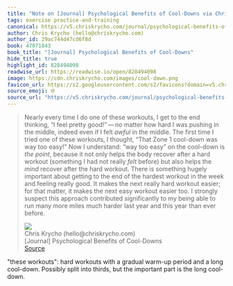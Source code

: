 ```yaml
---
title: "Note on [Journal] Psychological Benefits of Cool-Downs via Chris Krycho (hello@chriskrycho.com)"
tags: exercise practice-and-training
canonical: https://v5.chriskrycho.com/journal/psychological-benefits-of-cool-downs/
author: Chris Krycho (hello@chriskrycho.com)
author_id: 29ac744d47cd6f8d
book: 47071843
book_title: "[Journal] Psychological Benefits of Cool-Downs"
hide_title: true
highlight_id: 828494098
readwise_url: https://readwise.io/open/828494098
image: https://cdn.chriskrycho.com/images/cool-down.png
favicon_url: https://s2.googleusercontent.com/s2/favicons?domain=v5.chriskrycho.com
source_emoji: 🌐
source_url: "https://v5.chriskrycho.com/journal/psychological-benefits-of-cool-downs/#:~:text=Nearly%20every%20time,than%20ever%20before."
---
```


> Nearly every time I do one of these workouts, I get to the end thinking, “I feel pretty good!” — no matter how hard I was pushing in the middle, indeed even if I felt *awful* in the middle. The first time I tried one of these workouts, I thought, “That Zone 1 cool-down was way too easy!” Now I understand: “way too easy” on the cool-down is *the point*, because it not only helps the body recover after a hard workout (something I had not really *felt* before) but also helps the *mind* recover after the hard workout. There is something hugely important about getting to the end of the hardest workout in the week and feeling really good. It makes the next really hard workout easier; for that matter, it makes the next easy workout easier too. I strongly suspect this approach contributed significantly to my being able to run many more miles much harder last year and this year than ever before.
> <div class="quoteback-footer"><div class="quoteback-avatar"><img class="mini-favicon" src="https://s2.googleusercontent.com/s2/favicons?domain=v5.chriskrycho.com"></div><div class="quoteback-metadata"><div class="metadata-inner"><span style="display:none">FROM:</span><div aria-label="Chris Krycho (hello@chriskrycho.com)" class="quoteback-author"> Chris Krycho (hello@chriskrycho.com)</div><div aria-label="[Journal] Psychological Benefits of Cool-Downs" class="quoteback-title"> [Journal] Psychological Benefits of Cool-Downs</div></div></div><div class="quoteback-backlink"><a target="_blank" aria-label="go to the full text of this quotation" rel="noopener" href="https://v5.chriskrycho.com/journal/psychological-benefits-of-cool-downs/#:~:text=Nearly%20every%20time,than%20ever%20before." class="quoteback-arrow"> Source</a></div></div>

"these workouts": hard workouts with a gradual warm-up period and a long cool-down. Possibly split into thirds, but the important part is the long cool-down.